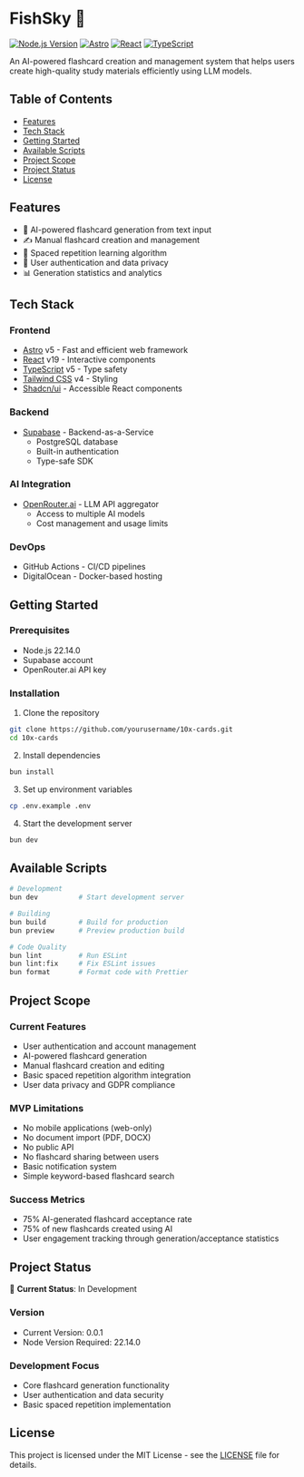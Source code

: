 # FishSky 🎴

[![Node.js Version](https://img.shields.io/badge/node-22.14.0-brightgreen.svg)](https://nodejs.org/)
[![Astro](https://img.shields.io/badge/Astro-5.5.5-orange.svg)](https://astro.build/)
[![React](https://img.shields.io/badge/React-19.0.0-blue.svg)](https://reactjs.org/)
[![TypeScript](https://img.shields.io/badge/TypeScript-5-blue.svg)](https://www.typescriptlang.org/)

An AI-powered flashcard creation and management system that helps users create high-quality study materials efficiently using LLM models.

## Table of Contents
- [Features](#features)
- [Tech Stack](#tech-stack)
- [Getting Started](#getting-started)
- [Available Scripts](#available-scripts)
- [Project Scope](#project-scope)
- [Project Status](#project-status)
- [License](#license)

## Features

- 🤖 AI-powered flashcard generation from text input
- ✍️ Manual flashcard creation and management
- 🔄 Spaced repetition learning algorithm
- 👤 User authentication and data privacy
- 📊 Generation statistics and analytics

## Tech Stack

### Frontend
- [Astro](https://astro.build/) v5 - Fast and efficient web framework
- [React](https://reactjs.org/) v19 - Interactive components
- [TypeScript](https://www.typescriptlang.org/) v5 - Type safety
- [Tailwind CSS](https://tailwindcss.com/) v4 - Styling
- [Shadcn/ui](https://ui.shadcn.com/) - Accessible React components

### Backend
- [Supabase](https://supabase.com/) - Backend-as-a-Service
  - PostgreSQL database
  - Built-in authentication
  - Type-safe SDK

### AI Integration
- [OpenRouter.ai](https://openrouter.ai/) - LLM API aggregator
  - Access to multiple AI models
  - Cost management and usage limits

### DevOps
- GitHub Actions - CI/CD pipelines
- DigitalOcean - Docker-based hosting

## Getting Started

### Prerequisites

- Node.js 22.14.0
- Supabase account
- OpenRouter.ai API key

### Installation

1. Clone the repository
```bash
git clone https://github.com/yourusername/10x-cards.git
cd 10x-cards
```

2. Install dependencies
```bash
bun install
```

3. Set up environment variables
```bash
cp .env.example .env
```

4. Start the development server
```bash
bun dev
```

## Available Scripts

```bash
# Development
bun dev          # Start development server

# Building
bun build        # Build for production
bun preview      # Preview production build

# Code Quality
bun lint         # Run ESLint
bun lint:fix     # Fix ESLint issues
bun format       # Format code with Prettier
```

## Project Scope

### Current Features
- User authentication and account management
- AI-powered flashcard generation
- Manual flashcard creation and editing
- Basic spaced repetition algorithm integration
- User data privacy and GDPR compliance

### MVP Limitations
- No mobile applications (web-only)
- No document import (PDF, DOCX)
- No public API
- No flashcard sharing between users
- Basic notification system
- Simple keyword-based flashcard search

### Success Metrics
- 75% AI-generated flashcard acceptance rate
- 75% of new flashcards created using AI
- User engagement tracking through generation/acceptance statistics

## Project Status

🚧 **Current Status**: In Development

### Version
- Current Version: 0.0.1
- Node Version Required: 22.14.0

### Development Focus
- Core flashcard generation functionality
- User authentication and data security
- Basic spaced repetition implementation

## License

This project is licensed under the MIT License - see the [LICENSE](LICENSE) file for details.